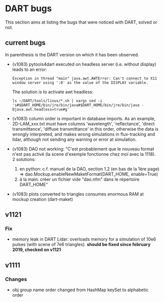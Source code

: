 # DART bugs
This section aims at listing the bugs that were noticed with DART, solved or not.

## current bugs
In parenthesis is the DART version on which it has been observed.

* (v1083) pytools4dart executed on headless server (i.e. without display) leads to an error:

    `Exception in thread "main" java.awt.AWTError: Can't connect to X11 window server using ':0' as the value of the DISPLAY variable.`
     
     The solution is to activate awt headless:
     
     `ls ~/DART/tools/linux/*.sh | xargs sed -i 's#$DART_HOME/bin/jre/bin/java#$DART_HOME/bin/jre/bin/java -Djava.awt.headless=true#g'`
     

 

 
* (v1083) column order is important in database imports. 
As an example, 2D-LAM_xxx.txt must have columns 'wavelength', 'reflectance', 'direct transmittance', 'diffuse transmittance' 
in this order, otherwise the data is wrongly interpreted, and makes wrong simulations in flux-tracking and lidar,
 although not sending any warning or error at simulation.

* (v1083) DAO not working:
    "C'est probablement que le nouveau format n'est pas activé (la scene d'exemple fonctionne chez moi avec la 1118). 2 solutions:
    1) en python: c.f. manuel de la DAO, section 1.2 (en bas de la 1ère page) => dao.Mockup.enableNewMaketFormat(DART_HOME, enable=True)
    2) à la main: créer un fichier vide "dao.nfm" dans le répertoire DART_HOME"

* (v1083) plots converted to triangles consumes enormous RAM at mockup creation (dart-maket)
 

## v1121
### Fix
* memory leak in DART Lidar: overloads memory for a simulation of 10e6 pulses (with scene of 7e6 triangles).
  **should be fixed since february 2019, checked on v1121**

## v1111
### Changes
* obj group name order changed from HashMap keySet to alphabetic order


